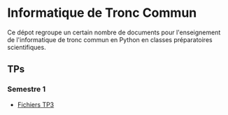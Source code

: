 # Informatique de Tronc Commun

Ce dépot regroupe un certain nombre de documents pour l'enseignement de l'informatique de tronc commun en Python en classes préparatoires scientifiques.

## TPs

### Semestre 1

- [Fichiers TP3](<Sup/TPs/Semestre 1/TP3.zip>)
